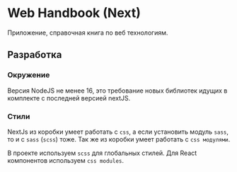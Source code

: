 # Web Handbook (Next)

Приложение, справочная книга по веб технологиям.

## Разработка

### Окружение

Версия NodeJS не менее 16, это требование новых библиотек идущих в комплекте с последней версией nextJS.

### Стили

NextJs из коробки умеет работать с `css`, а если установить модуль `sass`, то и с `sass` (`scss`) тоже. Так же из коробки умеет работать с `css модулями`.

В проекте используем `scss` для глобальных стилей. Для React компонентов используем `css modules`.
